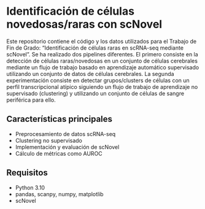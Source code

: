 
# Identificación de células novedosas/raras con scNovel

Este repositorio contiene el código y los datos utilizados para el Trabajo de Fin de Grado: “Identificación de células raras en scRNA-seq mediante scNovel”. Se ha realizado dos pipelines diferentes. El primero consiste en la detección de células raras/novedosas en un conjunto de células cerebrales mediante un flujo de trabajo basado en aprendizaje automático supervisado utilizando un conjunto de datos de células cerebrales. La segunda experimentación consiste en detectar grupos/clusters de células con un perfil transcripcional atípico siguiendo un flujo de trabajo de aprendizaje no supervisado (clustering) y utilizando un conjunto de células de sangre periférica para ello.

## Características principales
- Preprocesamiento de datos scRNA-seq
- Clustering no supervisado
- Implementación y evaluación de scNovel
- Cálculo de métricas como AUROC

## Requisitos
- Python 3.10
- pandas, scanpy, numpy, matplotlib
- scNovel

